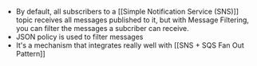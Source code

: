 - By default, all subscribers to a [[Simple Notification Service (SNS)]] topic receives all messages published to it, but with Message Filtering, you can filter the messages a subcriber can receive.
- JSON policy is used to filter messages
- It's a mechanism that integrates really well with [[SNS + SQS Fan Out Pattern]]